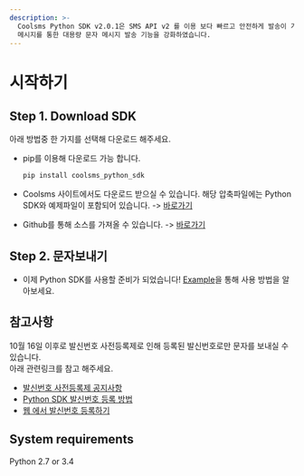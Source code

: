 ```yaml
---
description: >-
  Coolsms Python SDK v2.0.1은 SMS API v2 를 이용 보다 빠르고 안전하게 발송이 가능하도록 업데이트 되었으며 그룹
  메시지를 통한 대용량 문자 메시지 발송 기능을 강화하였습니다.
---
```


# 시작하기

## Step 1. Download SDK

아래 방법중 한 가지를 선택해 다운로드 해주세요.

* pip를 이용해 다운로드 가능 합니다.

  ```python
  pip install coolsms_python_sdk
  ```

* Coolsms 사이트에서도 다운로드 받으실 수 있습니다.  해당 압축파일에는 Python SDK와 예제파일이 포함되어 있습니다. -&gt; [바로가기](https://www.coolsms.co.kr/index.php?mid=download&document_srl=545387)
* Github를 통해 소스를 가져올 수 있습니다. -&gt; [바로가기](https://github.com/coolsms/python-sdk/releases)

## Step 2. 문자보내기

* 이제 Python SDK를 사용할 준비가 되었습니다! [Example](user-guide/)을 통해 사용 방법을 알아보세요.

## 참고사항

10월 16일 이후로 발신번호 사전등록제로 인해 등록된 발신번호로만 문자를 보내실 수 있습니다.   
아래 관련링크를 참고 해주세요.

* [발신번호 사전등록제 공지사항](https://www.coolsms.co.kr/index.php?mid=notice&document_srl=3070386)
* [Python SDK 발신번호 등록 방법](user-guide/caller-id/)
* [웹 에서 발신번호 등록하기](https://www.coolsms.co.kr/index.php?mid=service_setup&act=dispSmsconfigSenderNumbers)

## System requirements

Python 2.7 or 3.4

